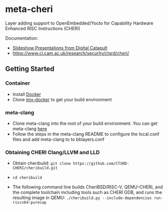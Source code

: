 # meta-cheri
Layer adding support to OpenEmbedded/Yocto for Capability Hardware Enhanced RISC Instructions (CHERI)

Documentation: 
- [Slideshow Presentations from Digital Catapult](https://drive.google.com/drive/folders/1kwBBKDYdAsYidgQ_4whccufYA_vr6yIr)
- https://www.cl.cam.ac.uk/research/security/ctsrd/cheri/
## Getting Started

### Container
- Install [Docker](https://docs.docker.com/engine/install/ubuntu/)
- Clone [imx-docker](https://github.com/DynamicDevices/imx-docker) to get your build environment

### meta-clang
- Clone meta-clang into the root of your build environment. You can get meta-clang [here](https://github.com/kraj/meta-clang/tree/kirkstone)
- Follow the steps in the meta-clang README to configure the local.conf files and add meta-clang to to bblayers.conf

### Obtaining CHERI Clang/LLVM and LLD

- Obtain cheribuild: ```git clone https://github.com/CTSRD-CHERI/cheribuild.git```

- ```cd cheribuild```

- The following command line builds CheriBSD/RISC-V, QEMU-CHERI, and the complete toolchain including tools such as CHERI GDB, and runs the resulting image in QEMU: ```./cheribuild.py --include-dependencies run-riscv64-purecap```

